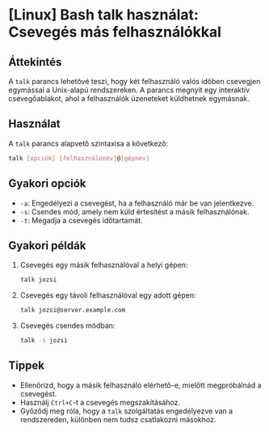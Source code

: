 # [Linux] Bash talk használat: Csevegés más felhasználókkal

## Áttekintés
A `talk` parancs lehetővé teszi, hogy két felhasználó valós időben csevegjen egymással a Unix-alapú rendszereken. A parancs megnyit egy interaktív csevegőablakot, ahol a felhasználók üzeneteket küldhetnek egymásnak.

## Használat
A `talk` parancs alapvető szintaxisa a következő:

```bash
talk [opciók] [felhasználónév]@[gépnév]
```

## Gyakori opciók
- `-a`: Engedélyezi a csevegést, ha a felhasználó már be van jelentkezve.
- `-s`: Csendes mód, amely nem küld értesítést a másik felhasználónak.
- `-t`: Megadja a csevegés időtartamát.

## Gyakori példák
1. Csevegés egy másik felhasználóval a helyi gépen:
   ```bash
   talk jozsi
   ```

2. Csevegés egy távoli felhasználóval egy adott gépen:
   ```bash
   talk jozsi@server.example.com
   ```

3. Csevegés csendes módban:
   ```bash
   talk -s jozsi
   ```

## Tippek
- Ellenőrizd, hogy a másik felhasználó elérhető-e, mielőtt megpróbálnád a csevegést.
- Használj `Ctrl+C`-t a csevegés megszakításához.
- Győződj meg róla, hogy a `talk` szolgáltatás engedélyezve van a rendszereden, különben nem tudsz csatlakozni másokhoz.